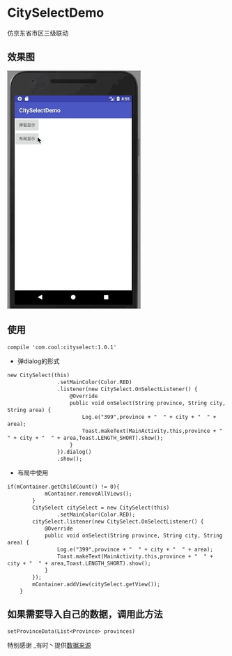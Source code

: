 # CitySelectDemo
仿京东省市区三级联动
## 效果图

![省市区3级联动.gif](image/city.gif)

## 使用

```
compile 'com.cool:cityselect:1.0.1'
```


* 弹dialog的形式

```
new CitySelect(this)
                .setMainColor(Color.RED)
                .listener(new CitySelect.OnSelectListener() {
                    @Override
                    public void onSelect(String province, String city, String area) {
                        Log.e("399",province + "  " + city + "  " + area);
                        Toast.makeText(MainActivity.this,province + "  " + city + "  " + area,Toast.LENGTH_SHORT).show();
                    }
                }).dialog()
                .show();
```
* 布局中使用

```
if(mContainer.getChildCount() != 0){
            mContainer.removeAllViews();
        }
        CitySelect citySelect = new CitySelect(this)
                .setMainColor(Color.RED);
        citySelect.listener(new CitySelect.OnSelectListener() {
            @Override
            public void onSelect(String province, String city, String area) {
                Log.e("399",province + "  " + city + "  " + area);
                Toast.makeText(MainActivity.this,province + "  " + city + "  " + area,Toast.LENGTH_SHORT).show();
            }
        });
        mContainer.addView(citySelect.getView());
    }
```

## 如果需要导入自己的数据，调用此方法

```
setProvinceData(List<Province> provinces)
```

特别感谢 _有时丶提供[数据来源](http://blog.csdn.net/youshi520000/article/details/70808580)